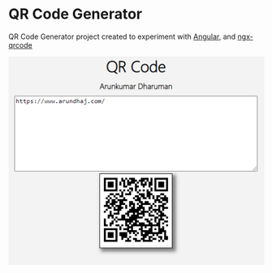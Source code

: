 # QR Code Generator

QR Code Generator project created to experiment with [Angular](https://angular.io), and [ngx-qrcode](https://github.com/techiediaries/ngx-qrcode)

![qr-code-generator-snapshot](qr-code-generator-snapshot.png)